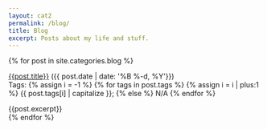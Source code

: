 ```yaml
---
layout: cat2
permalink: /blog/
title: Blog
excerpt: Posts about my life and stuff.
---
```

{% for post in site.categories.blog %}
<div class="PostBlock"> 
<p><a href="{{post.url}}">{{post.title}}</a>    ({{ post.date | date: '%B %-d, %Y'}})<br>
Tags: 
{% assign i = -1 %}
{% for tags in post.tags %}
{% assign i = i | plus:1 %}
{{ post.tags[i] | capitalize }};
{% else %}
N/A
{% endfor %}
</p>
{{post.excerpt}} 
</div>
{% endfor %}